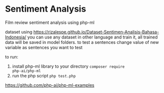 # Sentiment Analysis
Film review sentiment analysis using php-ml



dataset using https://rizalespe.github.io/Dataset-Sentimen-Analisis-Bahasa-Indonesia/
you can use any dataset in other language and train it, all trained data will be saved in model folders.
to test a sentences change value of new variable as sentences you want to test

to run:

1. install php-ml library to your directory <code>composer require php-ai/php-ml</code>
2. run the php script <code>php test.php</code>

https://github.com/php-ai/php-ml-examples
